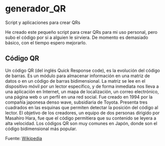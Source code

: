 # generador_QR
Script y aplicaciones para crear QRs

He creado este pequeño script para crear QRs para mi uso personal, pero subo el código por si a alguien le sirviera. De momento es demasiado básico, con el tiempo espero mejorarlo.

## Código QR

Un código QR (del inglés Quick Response code), es la evolución del código de barras. Es un módulo para almacenar información en una matriz de datos o en un código de barras bidimensional. La matriz se lee en el dispositivo móvil por un lector específico, y de forma inmediata nos lleva a una aplicación en Internet, un mapa de localización, un correo electrónico, una página web o un perfil en una red social. Fue creado en 1994 por la compañía japonesa denso wave, subsidiaria de Toyota. Presenta tres cuadrados en las esquinas que permiten detectar la posición del código al lector. El objetivo de los creadores, un equipo de dos personas dirigido por Masahiro Hara, fue que el código permitiera que su contenido se leyera a alta velocidad. Los códigos QR son muy comunes en Japón, donde son el código bidimensional más popular.

Fuente: [Wikipedia](https://es.wikipedia.org/wiki/C%C3%B3digo_QR)
